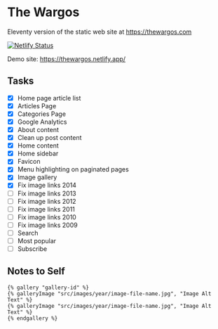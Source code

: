 # The Wargos

Eleventy version of the static web site at https://thewargos.com

[![Netlify Status](https://api.netlify.com/api/v1/badges/717d6d3e-0a16-4412-9739-5d30ca859375/deploy-status)](https://app.netlify.com/sites/thewargos/deploys)

Demo site: https://thewargos.netlify.app/

## Tasks

- [x] Home page article list
- [x] Articles Page
- [x] Categories Page
- [x] Google Analytics
- [x] About content
- [x] Clean up post content
- [x] Home content
- [x] Home sidebar
- [x] Favicon
- [x] Menu highlighting on paginated pages
- [x] Image gallery
- [x] Fix image links 2014
- [ ] Fix image links 2013
- [ ] Fix image links 2012
- [ ] Fix image links 2011
- [ ] Fix image links 2010
- [ ] Fix image links 2009
- [ ] Search
- [ ] Most popular
- [ ] Subscribe

## Notes to Self

```liquid
{% gallery "gallery-id" %}
{% galleryImage "src/images/year/image-file-name.jpg", "Image Alt Text" %}
{% galleryImage "src/images/year/image-file-name.jpg", "Image Alt Text" %}
{% endgallery %}
```